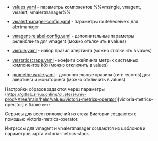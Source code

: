 - [values.yaml](https://gitlab.sirius.online/clusters/univ-prod/-/blob/main/helm/values/victoria-metrics-stack/values.yaml) - параметры компонентов %%vmsingle, vmagent, vmalert, vmalertmanager%%

- [vmalertmanager-config.yaml](https://gitlab.sirius.online/clusters/univ-prod/-/blob/main/helm/values/victoria-metrics-stack/vmalertmanager-config.yaml) - параметры route/receivers для alertmanager

- [vmagent-relabel-config.yaml](https://gitlab.sirius.online/clusters/univ-prod/-/blob/main/helm/values/victoria-metrics-stack/vmagent-relabel-config.yaml) - дополнительные параметры релейблинга для vmagent (можно отключить в values)

- [vmrule.yaml](https://gitlab.sirius.online/clusters/univ-prod/-/blob/main/helm/values/victoria-metrics-stack/vmrule.yaml) - набор правил алертинга (можно отключить в values)

- [vmstaticscrape.yaml](https://gitlab.sirius.online/clusters/univ-prod/-/blob/main/helm/values/victoria-metrics-stack/vmstaticscrape.yaml) - конфиги скейпинга метрик системных компонентов k8s (можно отключить в values)

- [prometheusrule.yaml](https://gitlab.sirius.online/clusters/univ-prod/-/blob/main/helm/values/victoria-metrics-stack/prometheusrule.yaml) - дополнительные правила (тип: records) для алертинга и мониторинга (можно отключить в values)

Настройки образов задаются через параметры (https://gitlab.sirius.online/clusters/univ-prod/-/tree/main/helm/values/victoria-metrics-operator)[victoria-metrics-operator] в блоке `env:`

Сервисы для всех приложений из стека Виктории создаются с помощью victoria-metrics-operator.

Ингрессы для vmagent и vmalertmanager создаются из шаблонов и параметров чарта victoria-metrics-stack.